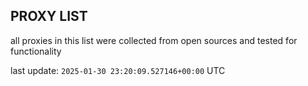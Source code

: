## PROXY LIST

all proxies in this list were collected from open sources and tested for functionality

last update: `2025-01-30 23:20:09.527146+00:00` UTC